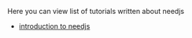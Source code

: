 Here you can view list of tutorials written about needjs


* [introduction to needjs](http://gosaya.com/blog/2017/07/introducing-needjs-a-dependency-manager-for-nodejs-functions/)
